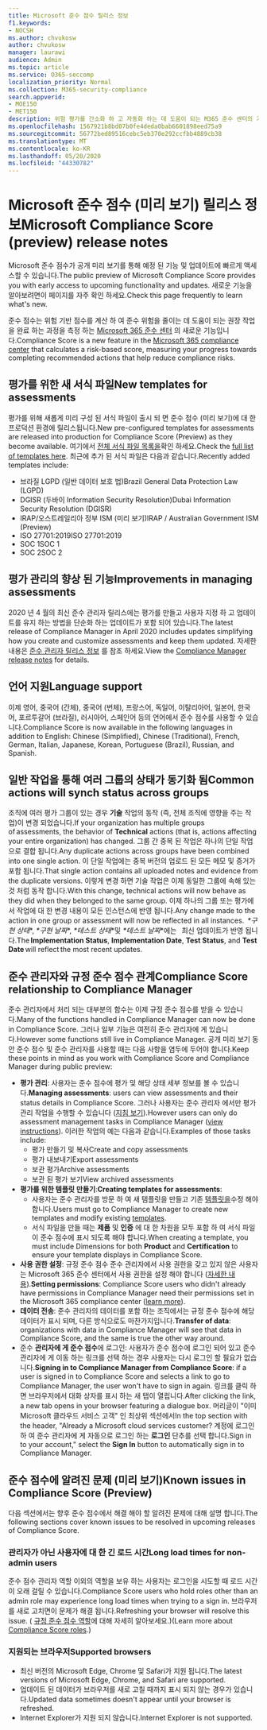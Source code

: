 ```yaml
---
title: Microsoft 준수 점수 릴리스 정보
f1.keywords:
- NOCSH
ms.author: chvukosw
author: chvukosw
manager: laurawi
audience: Admin
ms.topic: article
ms.service: O365-seccomp
localization_priority: Normal
ms.collection: M365-security-compliance
search.appverid:
- MOE150
- MET150
description: 위험 평가를 간소화 하 고 자동화 하는 데 도움이 되는 M365 준수 센터의 기능인 Microsoft 준수 점수 (미리 보기)에 대 한 릴리스 정보 및 알려진 문제
ms.openlocfilehash: 1567921b8bd07b0fe4deda0bab6601898eed75a9
ms.sourcegitcommit: 56772bed89516cebc5eb370e292ccfbb4889cb38
ms.translationtype: MT
ms.contentlocale: ko-KR
ms.lasthandoff: 05/20/2020
ms.locfileid: "44330782"
---
```

# <a name="microsoft-compliance-score-preview-release-notes"></a><span data-ttu-id="a8fbb-103">Microsoft 준수 점수 (미리 보기) 릴리스 정보</span><span class="sxs-lookup"><span data-stu-id="a8fbb-103">Microsoft Compliance Score (preview) release notes</span></span>

<span data-ttu-id="a8fbb-104">Microsoft 준수 점수가 공개 미리 보기를 통해 예정 된 기능 및 업데이트에 빠르게 액세스할 수 있습니다.</span><span class="sxs-lookup"><span data-stu-id="a8fbb-104">The public preview of Microsoft Compliance Score provides you with early access to upcoming functionality and updates.</span></span> <span data-ttu-id="a8fbb-105">새로운 기능을 알아보려면이 페이지를 자주 확인 하세요.</span><span class="sxs-lookup"><span data-stu-id="a8fbb-105">Check this page frequently to learn what's new.</span></span>

<span data-ttu-id="a8fbb-106">준수 점수는 위험 기반 점수를 계산 하 여 준수 위험을 줄이는 데 도움이 되는 권장 작업을 완료 하는 과정을 측정 하는 [Microsoft 365 준수 센터](microsoft-365-compliance-center.md) 의 새로운 기능입니다.</span><span class="sxs-lookup"><span data-stu-id="a8fbb-106">Compliance Score is a new feature in the [Microsoft 365 compliance center](microsoft-365-compliance-center.md) that calculates a risk-based score, measuring your progress towards completing recommended actions that help reduce compliance risks.</span></span>

## <a name="new-templates-for-assessments"></a><span data-ttu-id="a8fbb-107">평가를 위한 새 서식 파일</span><span class="sxs-lookup"><span data-stu-id="a8fbb-107">New templates for assessments</span></span>

<span data-ttu-id="a8fbb-108">평가를 위해 새롭게 미리 구성 된 서식 파일이 출시 되 면 준수 점수 (미리 보기)에 대 한 프로덕션 환경에 릴리스됩니다.</span><span class="sxs-lookup"><span data-stu-id="a8fbb-108">New pre-configured templates for assessments are released into production for Compliance Score (Preview) as they become available.</span></span> <span data-ttu-id="a8fbb-109">여기에서 [전체 서식 파일 목록을](compliance-score.md#templates)확인 하세요.</span><span class="sxs-lookup"><span data-stu-id="a8fbb-109">Check the [full list of templates here](compliance-score.md#templates).</span></span> <span data-ttu-id="a8fbb-110">최근에 추가 된 서식 파일은 다음과 같습니다.</span><span class="sxs-lookup"><span data-stu-id="a8fbb-110">Recently added templates include:</span></span>

- <span data-ttu-id="a8fbb-111">브라질 LGPD (일반 데이터 보호 법)</span><span class="sxs-lookup"><span data-stu-id="a8fbb-111">Brazil General Data Protection Law (LGPD)</span></span>
- <span data-ttu-id="a8fbb-112">DGISR (두바이 Information Security Resolution)</span><span class="sxs-lookup"><span data-stu-id="a8fbb-112">Dubai Information Security Resolution (DGISR)</span></span>
- <span data-ttu-id="a8fbb-113">IRAP/오스트레일리아 정부 ISM (미리 보기)</span><span class="sxs-lookup"><span data-stu-id="a8fbb-113">IRAP / Australian Government ISM (Preview)</span></span>
- <span data-ttu-id="a8fbb-114">ISO 27701:2019</span><span class="sxs-lookup"><span data-stu-id="a8fbb-114">ISO 27701:2019</span></span>
- <span data-ttu-id="a8fbb-115">SOC 1</span><span class="sxs-lookup"><span data-stu-id="a8fbb-115">SOC 1</span></span>
- <span data-ttu-id="a8fbb-116">SOC 2</span><span class="sxs-lookup"><span data-stu-id="a8fbb-116">SOC 2</span></span>

## <a name="improvements-in-managing-assessments"></a><span data-ttu-id="a8fbb-117">평가 관리의 향상 된 기능</span><span class="sxs-lookup"><span data-stu-id="a8fbb-117">Improvements in managing assessments</span></span>

<span data-ttu-id="a8fbb-118">2020 년 4 월의 최신 준수 관리자 릴리스에는 평가를 만들고 사용자 지정 하 고 업데이트를 유지 하는 방법을 단순화 하는 업데이트가 포함 되어 있습니다.</span><span class="sxs-lookup"><span data-stu-id="a8fbb-118">The latest release of Compliance Manager in April 2020 includes updates simplifying how you create and customize assessments and keep them updated.</span></span> <span data-ttu-id="a8fbb-119">자세한 내용은 [준수 관리자 릴리스 정보](compliance-manager-release-notes.md) 를 참조 하세요.</span><span class="sxs-lookup"><span data-stu-id="a8fbb-119">View the [Compliance Manager release notes](compliance-manager-release-notes.md) for details.</span></span>

## <a name="language-support"></a><span data-ttu-id="a8fbb-120">언어 지원</span><span class="sxs-lookup"><span data-stu-id="a8fbb-120">Language support</span></span>

<span data-ttu-id="a8fbb-121">이제 영어, 중국어 (간체), 중국어 (번체), 프랑스어, 독일어, 이탈리아어, 일본어, 한국어, 포르투갈어 (브라질), 러시아어, 스페인어 등의 언어에서 준수 점수를 사용할 수 있습니다.</span><span class="sxs-lookup"><span data-stu-id="a8fbb-121">Compliance Score is now available in the following languages in addition to English: Chinese (Simplified), Chinese (Traditional), French, German, Italian, Japanese, Korean, Portuguese (Brazil), Russian, and Spanish.</span></span>

## <a name="common-actions-will-synch-status-across-groups"></a><span data-ttu-id="a8fbb-122">일반 작업을 통해 여러 그룹의 상태가 동기화 됨</span><span class="sxs-lookup"><span data-stu-id="a8fbb-122">Common actions will synch status across groups</span></span>

<span data-ttu-id="a8fbb-123">조직에 여러 평가 그룹이 있는 경우 **기술** 작업의 동작 (즉, 전체 조직에 영향을 주는 작업)이 변경 되었습니다.</span><span class="sxs-lookup"><span data-stu-id="a8fbb-123">If your organization has multiple groups of assessments, the behavior of **Technical** actions (that is, actions affecting your entire organization) has changed.</span></span> <span data-ttu-id="a8fbb-124">그룹 간 중복 된 작업은 하나의 단일 작업으로 결합 됩니다.</span><span class="sxs-lookup"><span data-stu-id="a8fbb-124">Any duplicate actions across groups have been combined into one single action.</span></span> <span data-ttu-id="a8fbb-125">이 단일 작업에는 중복 버전의 업로드 된 모든 메모 및 증거가 포함 됩니다.</span><span class="sxs-lookup"><span data-stu-id="a8fbb-125">That single action contains all uploaded notes and evidence from the duplicate versions.</span></span> <span data-ttu-id="a8fbb-126">이렇게 변경 하면 기술 작업은 이제 동일한 그룹에 속해 있는 것 처럼 동작 합니다.</span><span class="sxs-lookup"><span data-stu-id="a8fbb-126">With this change, technical actions will now behave as they did when they belonged to the same group.</span></span> <span data-ttu-id="a8fbb-127">이제 하나의 그룹 또는 평가에서 작업에 대 한 변경 내용이 모든 인스턴스에 반영 됩니다.</span><span class="sxs-lookup"><span data-stu-id="a8fbb-127">Any change made to the action in one group or assessment will now be reflected in all instances.</span></span> <span data-ttu-id="a8fbb-128"> *\*구현 상태*\*, *\*구현 날짜*\*, *\*테스트 상태*\*및 *\*테스트 날짜*\*에는   최신 업데이트가 반영 됩니다.</span><span class="sxs-lookup"><span data-stu-id="a8fbb-128">The **Implementation Status**, **Implementation Date**, **Test Status**, and **Test Date** will reflect the most recent updates.</span></span>

## <a name="compliance-score-relationship-to-compliance-manager"></a><span data-ttu-id="a8fbb-129">준수 관리자와 규정 준수 점수 관계</span><span class="sxs-lookup"><span data-stu-id="a8fbb-129">Compliance Score relationship to Compliance Manager</span></span>

<span data-ttu-id="a8fbb-130">준수 관리자에서 처리 되는 대부분의 함수는 이제 규정 준수 점수를 받을 수 있습니다.</span><span class="sxs-lookup"><span data-stu-id="a8fbb-130">Many of the functions handled in Compliance Manager can now be done in Compliance Score.</span></span> <span data-ttu-id="a8fbb-131">그러나 일부 기능은 여전히 준수 관리자에 게 있습니다.</span><span class="sxs-lookup"><span data-stu-id="a8fbb-131">However some functions still live in Compliance Manager.</span></span> <span data-ttu-id="a8fbb-132">공개 미리 보기 동안 준수 점수 및 준수 관리자를 사용할 때는 다음 사항을 염두에 두어야 합니다.</span><span class="sxs-lookup"><span data-stu-id="a8fbb-132">Keep these points in mind as you work with Compliance Score and Compliance Manager during public preview:</span></span>

- <span data-ttu-id="a8fbb-133">**평가 관리**: 사용자는 준수 점수에 평가 및 해당 상태 세부 정보를 볼 수 있습니다.</span><span class="sxs-lookup"><span data-stu-id="a8fbb-133">**Managing assessments**: users can view assessments and their status details in Compliance Score.</span></span> <span data-ttu-id="a8fbb-134">그러나 사용자는 준수 관리자 에서만 평가 관리 작업을 수행할 수 있습니다 ([지침 보기](working-with-compliance-manager.md#assessments)).</span><span class="sxs-lookup"><span data-stu-id="a8fbb-134">However users can only do assessment management tasks in Compliance Manager ([view instructions](working-with-compliance-manager.md#assessments)).</span></span> <span data-ttu-id="a8fbb-135">이러한 작업의 예는 다음과 같습니다.</span><span class="sxs-lookup"><span data-stu-id="a8fbb-135">Examples of those tasks include:</span></span>
    - <span data-ttu-id="a8fbb-136">평가 만들기 및 복사</span><span class="sxs-lookup"><span data-stu-id="a8fbb-136">Create and copy assessments</span></span>
    - <span data-ttu-id="a8fbb-137">평가 내보내기</span><span class="sxs-lookup"><span data-stu-id="a8fbb-137">Export assessments</span></span>
    - <span data-ttu-id="a8fbb-138">보관 평가</span><span class="sxs-lookup"><span data-stu-id="a8fbb-138">Archive assessments</span></span>
    - <span data-ttu-id="a8fbb-139">보관 된 평가 보기</span><span class="sxs-lookup"><span data-stu-id="a8fbb-139">View archived assessments</span></span>
 - <span data-ttu-id="a8fbb-140">**평가를 위한 템플릿 만들기**:</span><span class="sxs-lookup"><span data-stu-id="a8fbb-140">**Creating templates for assessments**:</span></span> 
   - <span data-ttu-id="a8fbb-141">사용자는 준수 관리자를 방문 하 여 새 템플릿을 만들고 기존 [템플릿을](working-with-compliance-manager.md#templates)수정 해야 합니다.</span><span class="sxs-lookup"><span data-stu-id="a8fbb-141">Users must go to Compliance Manager to create new templates and modify existing [templates](working-with-compliance-manager.md#templates).</span></span> 
   - <span data-ttu-id="a8fbb-142">서식 파일을 만들 때는 **제품** 및 **인증** 에 대 한 차원을 모두 포함 하 여 서식 파일이 준수 점수에 표시 되도록 해야 합니다.</span><span class="sxs-lookup"><span data-stu-id="a8fbb-142">When creating a template, you must include Dimensions for both **Product** and **Certification** to ensure your template displays in Compliance Score.</span></span>
 - <span data-ttu-id="a8fbb-143">**사용 권한 설정**: 규정 준수 점수 준수 관리자에서 사용 권한을 갖고 있지 않은 사용자는 Microsoft 365 준수 센터에서 사용 권한을 설정 해야 합니다 ([자세한 내용](compliance-score-setup.md#set-user-permissions-and-assign-roles)).</span><span class="sxs-lookup"><span data-stu-id="a8fbb-143">**Setting permissions**: Compliance Score users who didn't already have permissions in Compliance Manager need their permissions set in the Microsoft 365 compliance center ([learn more](compliance-score-setup.md#set-user-permissions-and-assign-roles)).</span></span>
- <span data-ttu-id="a8fbb-144">**데이터 전송**: 준수 관리자의 데이터를 포함 하는 조직에서는 규정 준수 점수에 해당 데이터가 표시 되며, 다른 방식으로도 마찬가지입니다.</span><span class="sxs-lookup"><span data-stu-id="a8fbb-144">**Transfer of data**: organizations with data in Compliance Manager will see that data in Compliance Score, and the same is true the other way around.</span></span>
- <span data-ttu-id="a8fbb-145">준수 **관리자에 게 준수 점수**에 로그인: 사용자가 준수 점수에 로그인 되어 있고 준수 관리자에 게 이동 하는 링크를 선택 하는 경우 사용자는 다시 로그인 할 필요가 없습니다.</span><span class="sxs-lookup"><span data-stu-id="a8fbb-145">**Signing in to Compliance Manager from Compliance Score**: if a user is signed in to Compliance Score and selects a link to go to Compliance Manager, the user won't have to sign in again.</span></span> <span data-ttu-id="a8fbb-146">링크를 클릭 하면 브라우저에서 대화 상자를 표시 하는 새 탭이 열립니다.</span><span class="sxs-lookup"><span data-stu-id="a8fbb-146">After clicking the link, a new tab opens in your browser featuring a dialogue box.</span></span> <span data-ttu-id="a8fbb-147">머리글이 "이미 Microsoft 클라우드 서비스 고객" 인 최상위 섹션에서</span><span class="sxs-lookup"><span data-stu-id="a8fbb-147">In the top section with the header, "Already a Microsoft cloud services customer?</span></span> <span data-ttu-id="a8fbb-148">계정에 로그인 하 여 준수 관리자에 게 자동으로 로그인 하는 **로그인** 단추를 선택 합니다.</span><span class="sxs-lookup"><span data-stu-id="a8fbb-148">Sign in to your account," select the **Sign In** button to automatically sign in to Compliance Manager.</span></span>

## <a name="known-issues-in-compliance-score-preview"></a><span data-ttu-id="a8fbb-149">준수 점수에 알려진 문제 (미리 보기)</span><span class="sxs-lookup"><span data-stu-id="a8fbb-149">Known issues in Compliance Score (Preview)</span></span>

<span data-ttu-id="a8fbb-150">다음 섹션에서는 향후 준수 점수에서 해결 해야 할 알려진 문제에 대해 설명 합니다.</span><span class="sxs-lookup"><span data-stu-id="a8fbb-150">The following sections cover known issues to be resolved in upcoming releases of Compliance Score.</span></span>

### <a name="long-load-times-for-non-admin-users"></a><span data-ttu-id="a8fbb-151">관리자가 아닌 사용자에 대 한 긴 로드 시간</span><span class="sxs-lookup"><span data-stu-id="a8fbb-151">Long load times for non-admin users</span></span>
<span data-ttu-id="a8fbb-152">준수 점수 관리자 역할 이외의 역할을 보유 하는 사용자는 로그인을 시도할 때 로드 시간이 오래 걸릴 수 있습니다.</span><span class="sxs-lookup"><span data-stu-id="a8fbb-152">Compliance Score users who hold roles other than an admin role may experience long load times when trying to a sign in.</span></span> <span data-ttu-id="a8fbb-153">브라우저를 새로 고치면이 문제가 해결 됩니다.</span><span class="sxs-lookup"><span data-stu-id="a8fbb-153">Refreshing your browser will resolve this issue.</span></span> <span data-ttu-id="a8fbb-154">( [규정 준수 점수 역할](compliance-score-setup.md#set-user-permissions-and-assign-roles)에 대해 자세히 알아보세요.)</span><span class="sxs-lookup"><span data-stu-id="a8fbb-154">(Learn more about [Compliance Score roles](compliance-score-setup.md#set-user-permissions-and-assign-roles).)</span></span>

### <a name="supported-browsers"></a><span data-ttu-id="a8fbb-155">지원되는 브라우저</span><span class="sxs-lookup"><span data-stu-id="a8fbb-155">Supported browsers</span></span>

- <span data-ttu-id="a8fbb-156">최신 버전의 Microsoft Edge, Chrome 및 Safari가 지원 됩니다.</span><span class="sxs-lookup"><span data-stu-id="a8fbb-156">The latest versions of Microsoft Edge, Chrome, and Safari are supported.</span></span>
- <span data-ttu-id="a8fbb-157">업데이트 된 데이터가 브라우저를 새로 고칠 때까지 표시 되지 않는 경우가 있습니다.</span><span class="sxs-lookup"><span data-stu-id="a8fbb-157">Updated data sometimes doesn't appear until your browser is refreshed.</span></span>
- <span data-ttu-id="a8fbb-158">Internet Explorer가 지원 되지 않습니다.</span><span class="sxs-lookup"><span data-stu-id="a8fbb-158">Internet Explorer is not supported.</span></span>
